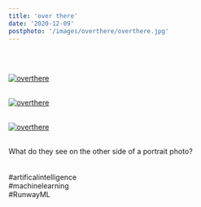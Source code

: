```yaml
---
title: 'over there'
date: '2020-12-09'
postphoto: '/images/overthere/overthere.jpg'
---
```

<br>
<br>

[![overthere](/images/overthere/overthere.jpg)](https://www.instagram.com/p/CIkX7-WpW0-/?utm_source=ig_web_copy_link)
<br>
<br>

[![overthere](/images/overthere/overthere2.jpg)](https://www.instagram.com/p/CIkY4i1pIVB/?utm_source=ig_web_copy_link)
<br>
<br>

[![overthere](/images/overthere/overthere3.jpg)](https://www.instagram.com/p/CIkY6kUpc6R/?utm_source=ig_web_copy_link)
<br>
<br>


What do they see on the other side of a portrait photo?
<br>
<br>
<br>
#artificalintelligence <br>
#machinelearning <br>
#RunwayML <br>


<br>
<br>
<!--
#h1
##h2
###h3
####h4
#####h5
######h6
- brabra is list
**bold text**
_Italic_ or *Italic*

-->

<br>